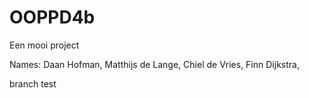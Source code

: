 # OOPPD4b
Een mooi project

Names:
Daan Hofman,
Matthijs de Lange,
Chiel de Vries,
Finn Dijkstra,


branch test
